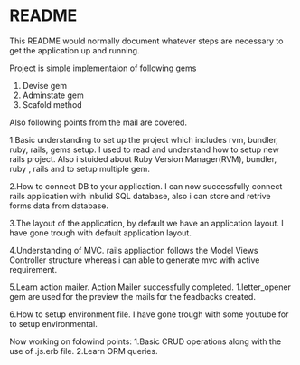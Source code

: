 # README

This README would normally document whatever steps are necessary to get the
application up and running.

Project is simple implementaion of following gems 

1. Devise gem 
2. Adminstate gem 
3. Scafold method 

Also following points from the mail are covered.

1.Basic understanding to set up the project which includes rvm, bundler, ruby, rails, gems setup.
   I used to read and understand how to setup new rails project. Also i stuided about Ruby Version Manager(RVM), bundler, ruby , rails and to setup multiple gem.

2.How to connect DB to your application.
  I can now successfully connect rails application with inbulid SQL database, also i can store and retrive forms data from database.

3.The layout of the application, by default we have an application layout.
   I have gone trough with default application layout.

4.Understanding of MVC.
  rails appliaction follows the Model Views Controller structure whereas i can able to generate mvc with active requirement.

5.Learn action mailer.
 Action Mailer successfully completed.
  1.letter_opener gem are used for the preview the mails for the feadbacks created. 
 
6.How to setup environment file.
   I have gone trough with some youtube for to setup environmental.

Now working on folowind points:
  1.Basic CRUD operations along with the use of .js.erb file.
  2.Learn ORM queries.

 






